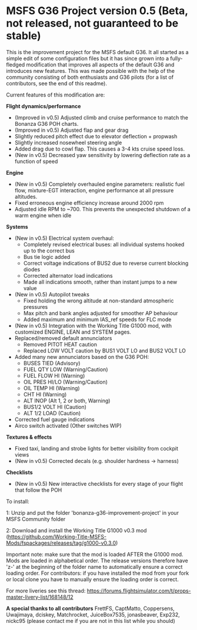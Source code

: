 # MSFS G36 Project version 0.5 (Beta, not released, not guaranteed to be stable)

This is the improvement project for the MSFS default G36. It all started as a simple edit of some configuration files but it has since grown into a fully-fledged modification that improves all aspects of the default G36 and introduces new features. This was made possible with the help of the community consisting of both enthusiasts and G36 pilots (for a list of contributors, see the end of this readme).

Current features of this modification are:

**Flight dynamics/performance**
* (Improved in v0.5) Adjusted climb and cruise performance to match the Bonanza G36 POH charts. 
* (Improved in v0.5) Adjusted flap and gear drag
* Slightly reduced pitch effect due to elevator deflection + propwash
* Slightly increased nosewheel steering angle 
* Added drag due to cowl flap. This causes a 3-4 kts cruise speed loss.
* (New in v0.5) Decreased yaw sensitivity by lowering deflection rate as a function of speed 

**Engine**
* (New in v0.5) Completely overhauled engine parameters: realistic fuel flow, mixture-EGT interaction, engine performance at all pressure altitudes.
* Fixed erroneous engine efficiency increase around 2000 rpm
* Adjusted idle RPM to ~700. This prevents the unexpected shutdown of a warm engine when idle

**Systems**
* (New in v0.5) Electrical system overhaul: 
  - Completely revised electrical buses: all individual systems hooked up to the correct bus
  - Bus tie logic added
  - Correct voltage indications of BUS2 due to reverse current blocking diodes
  - Corrected alternator load indications
  - Made all indications smooth, rather than instant jumps to a new value
* (New in v0.5) Autopilot tweaks
  - Fixed holding the wrong altitude at non-standard atmospheric pressures
  - Max pitch and bank angles adjusted for smoother AP behaviour
  - Added maximum and minimum IAS_ref speeds for FLC mode
* (New in v0.5) Integration with the Working Title G1000 mod, with customized ENGINE, LEAN and SYSTEM pages.
* Replaced/removed default annunciators
  - Removed PITOT HEAT caution
  - Replaced LOW VOLT caution by BUS1 VOLT LO and BUS2 VOLT LO
* Added many new annunciators based on the G36 POH: 
  - BUSES TIED (Advisory) 
  - FUEL QTY LOW (Warning/Caution)
  - FUEL FLOW HI (Warning)
  - OIL PRES HI/LO (Warning/Caution)
  - OIL TEMP HI (Warning)
  - CHT HI (Warning)
  - ALT INOP (Alt 1, 2 or both, Warning)
  - BUS1/2 VOLT HI (Caution)
  - ALT 1/2 LOAD (Caution)
* Corrected fuel gauge indications
* Airco switch activated (Other switches WIP)

**Textures & effects**
* Fixed taxi, landing and strobe lights for better visibility from cockpit views
* (New in v0.5) Corrected decals (e.g. shoulder hardness -> harness)

**Checklists**
* (New in v0.5) New interactive checklists for every stage of your flight that follow the POH 

To install:

1: Unzip and put the folder 'bonanza-g36-improvement-project' in your MSFS Community folder

2: Download and install the Working Title G1000 v0.3 mod (https://github.com/Working-Title-MSFS-Mods/fspackages/releases/tag/g1000-v0.3.0)

Important note: make sure that the mod is loaded AFTER the G1000 mod. Mods are loaded in alphabetical order. The release versions therefore have 'z-' at the beginning of the folder name to automatically ensure a correct loading order. For contributors: if you have installed the mod from your fork or local clone you have to manually ensure the loading order is correct.

For more liveries see this thread:
https://forums.flightsimulator.com/t/props-master-livery-list/168148/12

**A special thanks to all contributors**
FrettFS, CaptMatto, Coppersens, Uwajimaya, dciskey, Matchrocket, JuiceBox7535, jonasbeaver, Exp232, nickc95
(please contact me if you are not in this list while you should)
